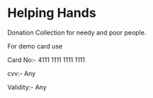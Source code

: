 # Helping Hands 

Donation Collection for needy and poor people.

For demo card use

Card No:- 4111 1111 1111 1111

cvv:- Any

Validity:- Any

